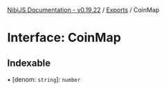 [NibiJS Documentation - v0.19.22](../intro.md) / [Exports](../modules.md) / CoinMap

# Interface: CoinMap

## Indexable

▪ [denom: `string`]: `number`
